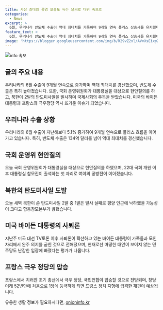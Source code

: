 ```yaml
---
title: 사상 최대의 폭염 오늘도 녹는 날씨로 더위 속으로
categories:
  - News
excerpt: >
  6월, 우리나라 반도체 수출이 역대 최대치를 기록하며 9개월 연속 플러스 상승세를 유지했다. 국회 운영위는 대통령실을 대상으로 현안질의를 진행했고, 북한은 닷새 만에 미사일을 발사했으나 1발은 실패한 것으로 전해졌다. 또한 바이든 대통령은 사퇴론에 대해 가족과 모여 완주 의지를 굳혔으며, 프랑스에서는 극우당이 총선에서 압승할 것으로 예상되고 있다. #수출 #반도체 #국회운영위 #북미사일 #바이든 #프랑스
feature_text: >
  6월, 우리나라 반도체 수출이 역대 최대치를 기록하며 9개월 연속 플러스 상승세를 유지했다. 국회 운영위는 대통령실을 대상으로 현안질의를 진행했고, 북한은 닷새 만에 미사일을 발사했으나 1발은 실패한 것으로 전해졌다. 또한 바이든 대통령은 사퇴론에 대해 가족과 모여 완주 의지를 굳혔으며, 프랑스에서는 극우당이 총선에서 압승할 것으로 예상되고 있다. #수출 #반도체 #국회운영위 #북미사일 #바이든 #프랑스
image: 'https://blogger.googleusercontent.com/img/b/R29vZ2xl/AVvXsEixyZcFfHzMRdzZMjFBmAUKJYCLCGyLL1o632UiGVXcaFdKo_bkvkuCioo0uUKlGfBVcT3P84aROyZIXSBEx3Aw5nCQ3pTgDom1WDC4m8eifvWiAmWEEVb4x6G_l8C0QH225ldMjyaFvpxGEBGNO37VmDTDMHGhJPq73UglMfDca1-0aw/s1600/blogspot.png'
---
```


<p><img src="https://blogger.googleusercontent.com/img/b/R29vZ2xl/AVvXsEixyZcFfHzMRdzZMjFBmAUKJYCLCGyLL1o632UiGVXcaFdKo_bkvkuCioo0uUKlGfBVcT3P84aROyZIXSBEx3Aw5nCQ3pTgDom1WDC4m8eifvWiAmWEEVb4x6G_l8C0QH225ldMjyaFvpxGEBGNO37VmDTDMHGhJPq73UglMfDca1-0aw/s1600/blogspot.png" alt="info 속보" /></p>

<h2 data-ke-size="size26">글의 주요 내용</h2>

<p data-ke-size="size16">우리나라의 6월 수출이 9개월 연속으로 증가하며 역대 최대치를 경신했으며, 반도체 수출은 특히 높아졌습니다. 또한, 국회 운영위원회가 대통령실을 대상으로 현안질의를 하고, 북한이 2발의 탄도미사일을 발사하며 국제사회의 주목을 받았습니다. 미국의 바이든 대통령과 프랑스의 극우정당 역시 뜨거운 이슈가 되었습니다.</p>

<h2 data-ke-size="size26">우리나라 수출 상황</h2>

<p data-ke-size="size16">우리나라의 6월 수출이 지난해보다 5.1% 증가하여 9개월 연속으로 플러스 흐름을 이어가고 있습니다. 특히, 반도체 수출은 134억 달러를 넘어 역대 최대치를 경신했습니다.</p>

<h2 data-ke-size="size26">국회 운영위 현안질의</h2>

<p data-ke-size="size16">오늘 국회 운영위원회가 대통령실을 대상으로 현안질의를 하였으며, 22대 국회 개원 이후 대통령실 참모진이 출석하는 첫 자리로 여야의 공방전이 이어졌습니다.</p>

<h2 data-ke-size="size26">북한의 탄도미사일 도발</h2>

<p data-ke-size="size16">오늘 새벽 북한이 쏜 탄도미사일 2발 중 1발은 발사 실패로 평양 인근에 낙하했을 가능성이 크다고 합동참모본부가 밝혔습니다.</p>

<h2 data-ke-size="size26">미국 바이든 대통령의 사퇴론</h2>

<p data-ke-size="size16">지난주 미국 대선 TV토론 이후 사퇴론이 확산하고 있는 바이든 대통령이 가족들과 모인 자리에서 완주 의지를 굳힌 것으로 전해졌으며, 현재로선 마땅한 대안이 보이지 않는 민주당도 난감한 입장에 빠졌다는 평가가 나옵니다.</p>

<h2 data-ke-size="size26">프랑스 극우 정당의 압승</h2>

<p data-ke-size="size16">프랑스에서 치러진 조기 총선에서 극우 정당, 국민연합이 압승할 것으로 전망되며, 창당 이래 52년만에 처음으로 1당에 등극하게 되면 프랑스 정치 지형에 급격한 재편이 예상됩니다.</p>
유용한 생활 정보가 필요하시다면, <a href="https://onioninfo.kr" rel="dofollow">onioninfo.kr</a>


